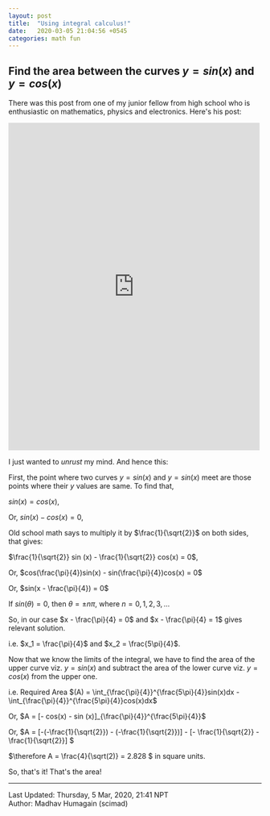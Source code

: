 ```yaml
---
layout: post
title:  "Using integral calculus!"
date:   2020-03-05 21:04:56 +0545
categories: math fun
---
```

<script type="text/javascript" async
  src="https://cdnjs.cloudflare.com/ajax/libs/mathjax/2.7.5/MathJax.js?config=TeX-MML-AM_CHTML">
</script>

<script type="text/x-mathjax-config">
    MathJax.Hub.Config({
        TeX: { equationNumbers: { autoNumber: "AMS" } },
        displayAlign: "center",
        tex2jax: {
            inlineMath: [ ['$','$'], ["\\(","\\)"] ],
            processEscapes: true
        }
    });
</script>

## Find the area between the curves $y = sin (x)$ and $y = cos(x)$

There was this post from one of my junior fellow from high school who is enthusiastic on mathematics, physics and electronics. Here's his post:
<iframe src="https://www.facebook.com/plugins/post.php?href=https%3A%2F%2Fwww.facebook.com%2Fpermalink.php%3Fstory_fbid%3D2656992194514508%26id%3D100006112605560&width=500" width="500" height="650" style="border:none;overflow:hidden" scrolling="no" frameborder="0" allowTransparency="true" allow="encrypted-media"></iframe>

I just wanted to _unrust_ my mind. And hence this:

First, the point where two curves $y = sin(x)$ and $y = sin(x)$ meet are those points where their $y$ values are same. To find that,

$sin(x) = cos(x)$,

Or, $sin(x) - cos(x) = 0$,

Old school math says to multiply it by $\frac{1}{\sqrt{2}}$ on both sides, that gives:

$\frac{1}{\sqrt{2}} sin (x) - \frac{1}{\sqrt{2}} cos(x) = 0$,

Or, $cos(\frac{\pi}{4})sin(x) - sin(\frac{\pi}{4})cos(x) = 0$

Or, $sin(x - \frac{\pi}{4}) = 0$

If $sin(\theta) = 0$, then $\theta = \pm n \pi$, where $n=0, 1, 2, 3, ...$

So, in our case $x - \frac{\pi}{4} = 0$ and $x - \frac{\pi}{4} = 1$ gives relevant solution.

i.e. $x_1 = \frac{\pi}{4}$ and $x_2 = \frac{5\pi}{4}$.

Now that we know the limits of the integral, we have to find the area of the upper curve viz. $y = sin(x)$ and subtract the area of the lower curve viz. $y = cos(x)$ from the upper one.

i.e. Required Area $(A) = \int_{\frac{\pi}{4}}^{\frac{5\pi}{4}}sin(x)dx - \int_{\frac{\pi}{4}}^{\frac{5\pi}{4}}cos(x)dx$

Or, $A = [- cos(x) - sin (x)]_{\frac{\pi}{4}}^{\frac{5\pi}{4}}$

Or, $A = [-(-\frac{1}{\sqrt{2}}) - (-\frac{1}{\sqrt{2}})] - [- \frac{1}{\sqrt{2}} - \frac{1}{\sqrt{2}}] $

$\therefore A = \frac{4}{\sqrt(2)} = 2.828 $ in square units.

So, that's it! That's the area!

----------
Last Updated: Thursday, 5 Mar, 2020, 21:41 NPT  
Author: Madhav Humagain (scimad)
